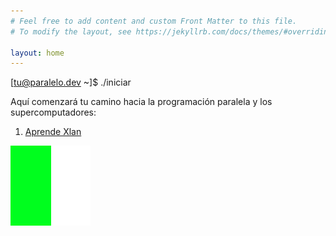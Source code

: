 ```yaml
---
# Feel free to add content and custom Front Matter to this file.
# To modify the layout, see https://jekyllrb.com/docs/themes/#overriding-theme-defaults

layout: home
---
```

<span class=prompt>\[tu@paralelo.dev ~\]$</span>  ./iniciar

Aquí comenzará tu camino hacia la programación paralela y los supercomputadores:

1. [Aprende Xlan](https://xlan.paralelo.dev)

![cursor](assets/gif/cursor.gif) 
